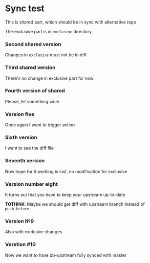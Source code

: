 # Sync test

This is shared part, which should be in sync with alternative repo

The exclusive part is in `exclusive` directory

### Second shared version

Changes in `exclusive` must not be in diff

### Third shared version

There's no change in exclusive part for now

### Fourth version of shared

Please, let something work

### Version five

Once again I want to trigger action

### Sixth version

I want to see the diff file

### Seventh version

Now hope for it working is lost, no modification for exclusive

### Version number eight

It turns out that you have to keep your upstream up-to-date

**TOTHINK**: Maybe we should get diff with upstream branch instead of `push.before`

### Version №9

Also with exclusive changes

### Verstion #10

Now we want to have bb-upstream fully synced with master
